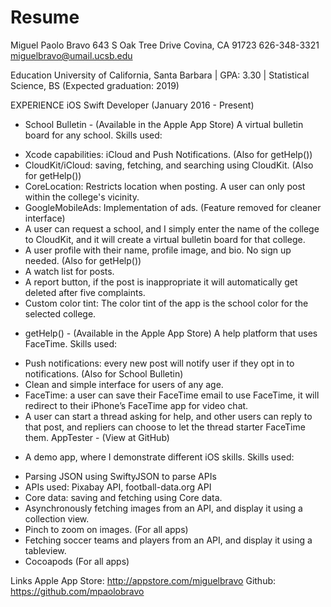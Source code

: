 # Resume

Miguel Paolo Bravo
643 S Oak Tree Drive
Covina, CA 91723
626-348-3321
miguelbravo@umail.ucsb.edu 


Education
University of California, Santa Barbara | GPA: 3.30 | Statistical Science, BS (Expected graduation: 2019)

EXPERIENCE
iOS Swift Developer (January 2016 - Present)

* School Bulletin - (Available in the Apple App Store)
 A virtual bulletin board for any school.
Skills used:
- Xcode capabilities: iCloud and Push Notifications. (Also for getHelp())
- CloudKit/iCloud: saving, fetching, and searching using CloudKit. (Also for getHelp())
- CoreLocation: Restricts location when posting. A user can only post within the college's vicinity.
- GoogleMobileAds: Implementation of ads. (Feature removed for cleaner interface)
- A user can request a school, and I simply enter the name of the college to CloudKit, and it will create a virtual bulletin board for that college. 
- A user profile with their name, profile image, and bio. No sign up needed. (Also for getHelp())
- A watch list for posts. 
- A report button, if the post is inappropriate it will automatically get deleted after five complaints. 
- Custom color tint: The color tint of the app is the school color for the selected college.

* getHelp() - (Available in the Apple App Store)
 A help platform that uses FaceTime.
Skills used:
- Push notifications: every new post will notify user if they opt in to notifications. (Also for School Bulletin) 
- Clean and simple interface for users of any age. 
- FaceTime: a user can save their FaceTime email to use FaceTime, it will redirect to their iPhone’s FaceTime app for video chat. 
- A user can start a thread asking for help, and other users can reply to that post, and repliers can choose to let the thread starter FaceTime them. 
AppTester - (View at GitHub)

* A demo app, where I demonstrate different iOS skills.
Skills used:
- Parsing JSON using SwiftyJSON to parse APIs
- APIs used: Pixabay API, football-data.org API
- Core data: saving and fetching using Core data. 
- Asynchronously fetching images from an API, and display it using a collection view. 
- Pinch to zoom on images. (For all apps)
- Fetching soccer teams and players from an API, and display it using a tableview. 
- Cocoapods (For all apps)
 
Links
Apple App Store: http://appstore.com/miguelbravo
Github: https://github.com/mpaolobravo

 
